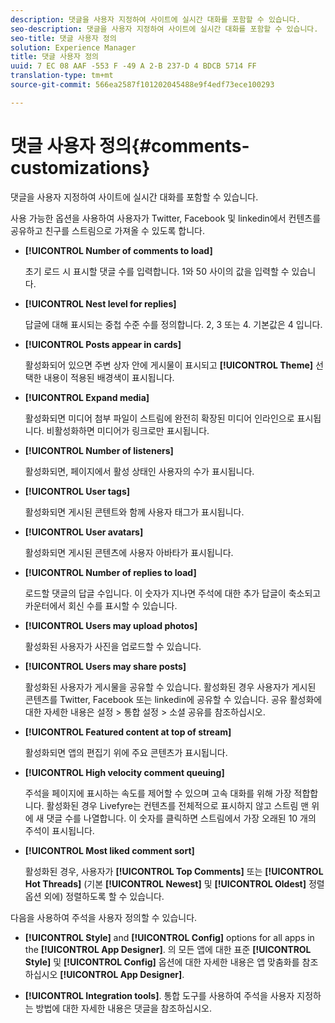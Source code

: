 ```yaml
---
description: 댓글을 사용자 지정하여 사이트에 실시간 대화를 포함할 수 있습니다.
seo-description: 댓글을 사용자 지정하여 사이트에 실시간 대화를 포함할 수 있습니다.
seo-title: 댓글 사용자 정의
solution: Experience Manager
title: 댓글 사용자 정의
uuid: 7 EC 08 AAF -553 F -49 A 2-B 237-D 4 BDCB 5714 FF
translation-type: tm+mt
source-git-commit: 566ea2587f101202045488e9f4edf73ece100293

---
```



# 댓글 사용자 정의{#comments-customizations}

댓글을 사용자 지정하여 사이트에 실시간 대화를 포함할 수 있습니다.



사용 가능한 옵션을 사용하여 사용자가 Twitter, Facebook 및 linkedin에서 컨텐츠를 공유하고 친구를 스트림으로 가져올 수 있도록 합니다.

* **[!UICONTROL Number of comments to load]**

   초기 로드 시 표시할 댓글 수를 입력합니다. 1와 50 사이의 값을 입력할 수 있습니다.

* **[!UICONTROL Nest level for replies]**

   답글에 대해 표시되는 중첩 수준 수를 정의합니다. 2, 3 또는 4. 기본값은 4 입니다.

* **[!UICONTROL Posts appear in cards]**

   활성화되어 있으면 주변 상자 안에 게시물이 표시되고 **[!UICONTROL Theme]** 선택한 내용이 적용된 배경색이 표시됩니다.

* **[!UICONTROL Expand media]**

   활성화되면 미디어 첨부 파일이 스트림에 완전히 확장된 미디어 인라인으로 표시됩니다. 비활성화하면 미디어가 링크로만 표시됩니다.

* **[!UICONTROL Number of listeners]**

   활성화되면, 페이지에서 활성 상태인 사용자의 수가 표시됩니다.

* **[!UICONTROL User tags]**

   활성화되면 게시된 콘텐트와 함께 사용자 태그가 표시됩니다.

* **[!UICONTROL User avatars]**

   활성화되면 게시된 콘텐츠에 사용자 아바타가 표시됩니다.

* **[!UICONTROL Number of replies to load]**

   로드할 댓글의 답글 수입니다. 이 숫자가 지나면 주석에 대한 추가 답글이 축소되고 카운터에서 회신 수를 표시할 수 있습니다.

* **[!UICONTROL Users may upload photos]**

   활성화된 사용자가 사진을 업로드할 수 있습니다.

* **[!UICONTROL Users may share posts]**

   활성화된 사용자가 게시물을 공유할 수 있습니다. 활성화된 경우 사용자가 게시된 콘텐츠를 Twitter, Facebook 또는 linkedin에 공유할 수 있습니다. 공유 활성화에 대한 자세한 내용은 설정 > 통합 설정 > 소셜 공유를 참조하십시오.

* **[!UICONTROL Featured content at top of stream]**

   활성화되면 앱의 편집기 위에 주요 콘텐츠가 표시됩니다.

* **[!UICONTROL High velocity comment queuing]**

   주석을 페이지에 표시하는 속도를 제어할 수 있으며 고속 대화를 위해 가장 적합합니다. 활성화된 경우 Livefyre는 컨텐츠를 전체적으로 표시하지 않고 스트림 맨 위에 새 댓글 수를 나열합니다. 이 숫자를 클릭하면 스트림에서 가장 오래된 10 개의 주석이 표시됩니다.

* **[!UICONTROL Most liked comment sort]**

   활성화된 경우, 사용자가 **[!UICONTROL Top Comments]** 또는 **[!UICONTROL Hot Threads]** (기본 **[!UICONTROL Newest]** 및 **[!UICONTROL Oldest]** 정렬 옵션 외에) 정렬하도록 할 수 있습니다.

다음을 사용하여 주석을 사용자 정의할 수 있습니다.

* **[!UICONTROL Style]** and **[!UICONTROL Config]** options for all apps in the **[!UICONTROL App Designer]**. 의 모든 앱에 대한 표준 **[!UICONTROL Style]** 및 **[!UICONTROL Config]** 옵션에 대한 자세한 내용은 앱 맞춤화를 참조하십시오 **[!UICONTROL App Designer]**.

* **[!UICONTROL Integration tools]**. 통합 도구를 사용하여 주석을 사용자 지정하는 방법에 대한 자세한 내용은 댓글을 참조하십시오.

